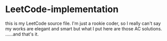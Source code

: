 # LeetCode-implementation
this is my LeetCode source file.
I'm just a rookie coder, so I really can't say my works are elegant and smart but what I put here are those AC solutions.
......and that's it.
